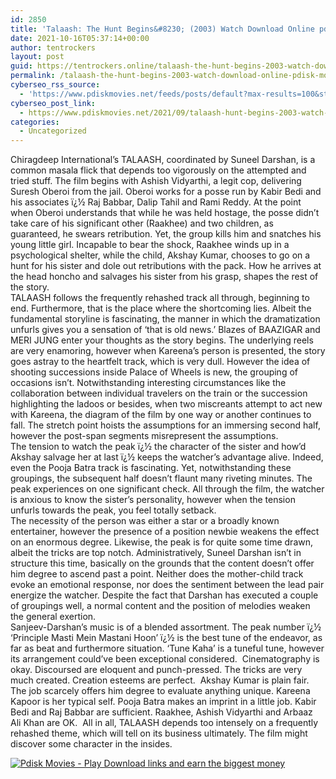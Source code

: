 ```yaml
---
id: 2850
title: 'Talaash: The Hunt Begins&#8230; (2003) Watch Download Online pdisk Movie'
date: 2021-10-16T05:37:14+00:00
author: tentrockers
layout: post
guid: https://tentrockers.online/talaash-the-hunt-begins-2003-watch-download-online-pdisk-movie/
permalink: /talaash-the-hunt-begins-2003-watch-download-online-pdisk-movie/
cyberseo_rss_source:
  - 'https://www.pdiskmovies.net/feeds/posts/default?max-results=100&start-index=601'
cyberseo_post_link:
  - https://www.pdiskmovies.net/2021/09/talaash-hunt-begins-2003-watch-download.html
categories:
  - Uncategorized
---
```

<div>
  <div>
    <span>Chiragdeep International&#8217;s TALAASH, coordinated by Suneel Darshan, is a common masala flick that depends too vigorously on the attempted and tried stuff. The film begins with Ashish Vidyarthi, a legit cop, delivering Suresh Oberoi from the jail. Oberoi works for a posse run by Kabir Bedi and his associates ï¿½ Raj Babbar, Dalip Tahil and Rami Reddy. At the point when Oberoi understands that while he was held hostage, the posse didn&#8217;t take care of his significant other (Raakhee) and two children, as guaranteed, he swears retribution. Yet, the group kills him and snatches his young little girl. Incapable to bear the shock, Raakhee winds up in a psychological shelter, while the child, Akshay Kumar, chooses to go on a hunt for his sister and dole out retributions with the pack. How he arrives at the head honcho and salvages his sister from his grasp, shapes the rest of the story.&nbsp;</span>
  </div>
  
  <div>
    <span>TALAASH follows the frequently rehashed track all through, beginning to end. Furthermore, that is the place where the shortcoming lies. Albeit the fundamental storyline is fascinating, the manner in which the dramatization unfurls gives you a sensation of &#8216;that is old news.&#8217; Blazes of BAAZIGAR and MERI JUNG enter your thoughts as the story begins. The underlying reels are very enamoring, however when Kareena&#8217;s person is presented, the story goes astray to the heartfelt track, which is very dull. However the idea of shooting successions inside Palace of Wheels is new, the grouping of occasions isn&#8217;t. Notwithstanding interesting circumstances like the collaboration between individual travelers on the train or the succession highlighting the ladoos or besides, when two miscreants attempt to act new with Kareena, the diagram of the film by one way or another continues to fall. The stretch point hoists the assumptions for an immersing second half, however the post-span segments misrepresent the assumptions.&nbsp;</span>
  </div>
  
  <div>
    <span>The tension to watch the peak ï¿½ the character of the sister and how&#8217;d Akshay salvage her at last ï¿½ keeps the watcher&#8217;s advantage alive. Indeed, even the Pooja Batra track is fascinating. Yet, notwithstanding these groupings, the subsequent half doesn&#8217;t flaunt many riveting minutes. The peak experiences on one significant check. All through the film, the watcher is anxious to know the sister&#8217;s personality, however when the tension unfurls towards the peak, you feel totally setback.&nbsp;</span>
  </div>
  
  <div>
    <span>The necessity of the person was either a star or a broadly known entertainer, however the presence of a position newbie weakens the effect on an enormous degree. Likewise, the peak is for quite some time drawn, albeit the tricks are top notch. Administratively, Suneel Darshan isn&#8217;t in structure this time, basically on the grounds that the content doesn&#8217;t offer him degree to ascend past a point. Neither does the mother-child track evoke an emotional response, nor does the sentiment between the lead pair energize the watcher. Despite the fact that Darshan has executed a couple of groupings well, a normal content and the position of melodies weaken the general exertion.&nbsp;</span>
  </div>
  
  <div>
    <span>Sanjeev-Darshan&#8217;s music is of a blended assortment. The peak number ï¿½ &#8216;Principle Masti Mein Mastani Hoon&#8217; ï¿½ is the best tune of the endeavor, as far as beat and furthermore situation. &#8216;Tune Kaha&#8217; is a tuneful tune, however its arrangement could&#8217;ve been exceptional considered.&nbsp; Cinematography is okay. Discoursed are eloquent and punch-pressed. The tricks are very much created. Creation esteems are perfect.&nbsp; Akshay Kumar is plain fair. The job scarcely offers him degree to evaluate anything unique. Kareena Kapoor is her typical self. Pooja Batra makes an imprint in a little job. Kabir Bedi and Raj Babbar are sufficient. Raakhee, Ashish Vidyarthi and Arbaaz Ali Khan are OK.&nbsp; All in all, TALAASH depends too intensely on a frequently rehashed theme, which will tell on its business ultimately. The film might discover some character in the insides.</span>
  </div>
</div>

[![](https://1.bp.blogspot.com/-KJZYdQTn3nw/YS8VdIdXMyI/AAAAAAAAaw4/BR8dsGkpxw0T8C_4G4ALfMA7cP79KN3kwCLcBGAsYHQ/w400-h58/play_download_buttuons-removebg-preview.png "Pdisk Movies - Play Download links and earn the biggest money")](https://kofilink.com/1/bnYyano1MDAxaHV1?dn=1)
